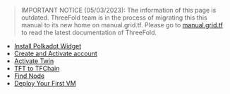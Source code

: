 > IMPORTANT NOTICE (05/03/2023): 
The information of this page is outdated. ThreeFold team is in the process of migrating this this manual to its new home on manual.grid.tf. Please go to [manual.grid.tf](https://manual.grid.tf/) to read the latest documentation of ThreeFold.

- [Install Polkadot Widget](dashboard_portal_polkadot_widget)
- [Create and Activate account](dashboard_portal_polkadot_create_account)
- [Activate Twin](dashboard_portal_ui_activation)
- [TFT to TFChain](dashboard_portal_ui_tokens)
- [Find Node](explorer_find_capacity)
- [Deploy Your First VM](weblets_vm)
